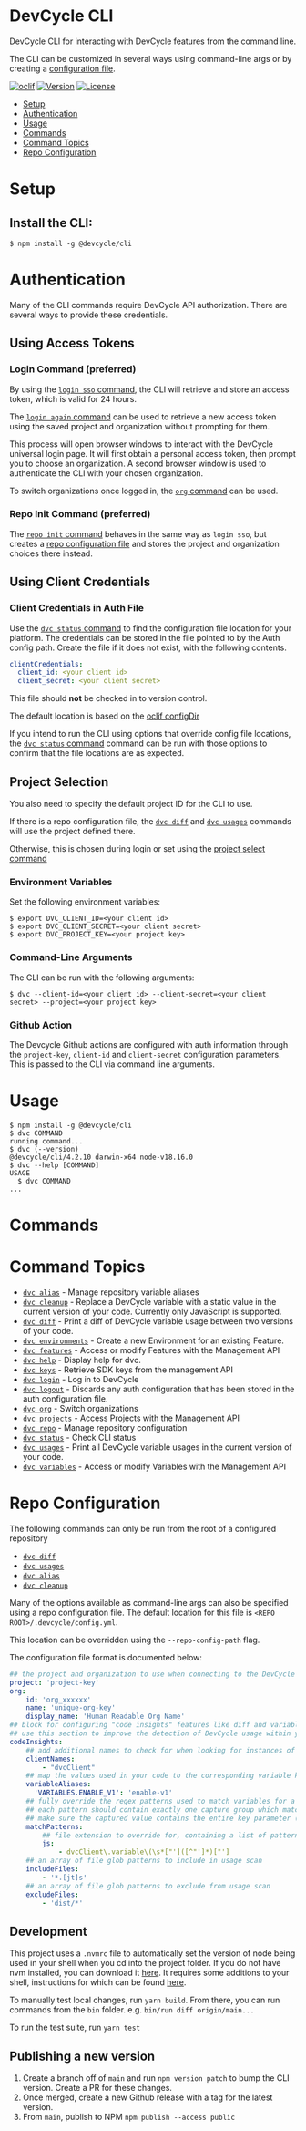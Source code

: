 DevCycle CLI
=================

DevCycle CLI for interacting with DevCycle features from the command line.

The CLI can be customized in several ways using command-line args or by creating a [configuration file](#configuration).

[![oclif](https://img.shields.io/badge/cli-oclif-brightgreen.svg)](https://oclif.io)
[![Version](https://img.shields.io/npm/v/@devcycle/cli.svg)](https://www.npmjs.com/package/@devcycle/cli)
[![License](https://img.shields.io/npm/l/@devcycle/cli.svg)](https://github.com/DevCycleHQ/cli/blob/main/package.json)

<!-- toc -->
* [Setup](#setup)
* [Authentication](#authentication)
* [Usage](#usage)
* [Commands](#commands)
* [Command Topics](#command-topics)
* [Repo Configuration](#repo-configuration)
<!-- tocstop -->
# Setup
## Install the CLI:
```sh-session
$ npm install -g @devcycle/cli
```
# Authentication
Many of the CLI commands require DevCycle API authorization. There are several ways to provide these credentials.
## Using Access Tokens
### Login Command (preferred)
By using the [`login sso` command](docs/login.md#dvc-login-sso), the CLI will retrieve and store an access token, which is valid for 24 hours.

The [`login again` command](docs/login.md#dvc-login-again) can be used to retrieve a new access token using the saved project and organization without prompting for them.

This process will open browser windows to interact with the DevCycle universal login page. It will first obtain a personal access token, then prompt you to choose an organization. A second browser window is used to authenticate the CLI with your chosen organization.

To switch organizations once logged in, the [`org` command](docs/org.md) can be used.
### Repo Init Command (preferred)
The [`repo init` command](docs/repo.md#dvc-repo-init) behaves in the same way as `login sso`, but creates a [repo configuration file](#repo-configuration) and stores the project and organization choices there instead.
## Using Client Credentials
### Client Credentials in Auth File
Use the [`dvc status` command](docs/status.md#dvc-status) to find the configuration file location for your platform. The credentials can be stored in the file pointed to by the Auth config path. Create the file if it does not exist, with the following contents.

```yaml
clientCredentials:
  client_id: <your client id>
  client_secret: <your client secret>
```
This file should **not** be checked in to version control.

The default location is based on the [oclif configDir](https://oclif.io/docs/config)

If you intend to run the CLI using options that override config file locations, the [`dvc status` command](docs/status.md#dvc-status) command can be run with those options to confirm that the file locations are as expected.
## Project Selection

You also need to specify the default project ID for the CLI to use.

If there is a repo configuration file, the [`dvc diff`](docs/diff.md) and [`dvc usages`](docs/usages.md) commands will use the project defined there.

Otherwise, this is chosen during login or set using the [project select command](docs/project.md#dvc-projects-select)

### Environment Variables
Set the following environment variables:
```sh-session
$ export DVC_CLIENT_ID=<your client id>
$ export DVC_CLIENT_SECRET=<your client secret>
$ export DVC_PROJECT_KEY=<your project key>
```
### Command-Line Arguments
The CLI can be run with the following arguments:
```sh-session
$ dvc --client-id=<your client id> --client-secret=<your client secret> --project=<your project key>
```
### Github Action
The Devcycle Github actions are configured with auth information through the `project-key`, `client-id` and `client-secret` configuration parameters. This is passed to the CLI via command line arguments.
# Usage
<!-- usage -->
```sh-session
$ npm install -g @devcycle/cli
$ dvc COMMAND
running command...
$ dvc (--version)
@devcycle/cli/4.2.10 darwin-x64 node-v18.16.0
$ dvc --help [COMMAND]
USAGE
  $ dvc COMMAND
...
```
<!-- usagestop -->
# Commands
<!-- commands -->
# Command Topics

* [`dvc alias`](docs/alias.md) - Manage repository variable aliases
* [`dvc cleanup`](docs/cleanup.md) - Replace a DevCycle variable with a static value in the current version of your code. Currently only JavaScript is supported.
* [`dvc diff`](docs/diff.md) - Print a diff of DevCycle variable usage between two versions of your code.
* [`dvc environments`](docs/environments.md) - Create a new Environment for an existing Feature.
* [`dvc features`](docs/features.md) - Access or modify Features with the Management API
* [`dvc help`](docs/help.md) - Display help for dvc.
* [`dvc keys`](docs/keys.md) - Retrieve SDK keys from the management API
* [`dvc login`](docs/login.md) - Log in to DevCycle
* [`dvc logout`](docs/logout.md) - Discards any auth configuration that has been stored in the auth configuration file.
* [`dvc org`](docs/org.md) - Switch organizations
* [`dvc projects`](docs/projects.md) - Access Projects with the Management API
* [`dvc repo`](docs/repo.md) - Manage repository configuration
* [`dvc status`](docs/status.md) - Check CLI status
* [`dvc usages`](docs/usages.md) - Print all DevCycle variable usages in the current version of your code.
* [`dvc variables`](docs/variables.md) - Access or modify Variables with the Management API

<!-- commandsstop -->
# Repo Configuration
The following commands can only be run from the root of a configured repository
* [`dvc diff`](docs/diff.md)
* [`dvc usages`](docs/usages.md)
* [`dvc alias`](docs/alias.md)
* [`dvc cleanup`](docs/cleanup.md)

Many of the options available as command-line args can also be specified using a repo configuration file. The default
location for this file is `<REPO ROOT>/.devcycle/config.yml`.

This location can be overridden using the `--repo-config-path` flag.

The configuration file format is documented below:

```yml
## the project and organization to use when connecting to the DevCycle Rest API for this repo
project: 'project-key'
org:
    id: 'org_xxxxxx'
    name: 'unique-org-key'
    display_name: 'Human Readable Org Name'
## block for configuring "code insights" features like diff and variable usage scanning
## use this section to improve the detection of DevCycle usage within your code
codeInsights:
    ## add additional names to check for when looking for instances of DVCClient from an SDK
    clientNames:
        - "dvcClient"
    ## map the values used in your code to the corresponding variable key in DevCycle
    variableAliases:
      'VARIABLES.ENABLE_V1': 'enable-v1'
    ## fully override the regex patterns used to match variables for a specific file extension
    ## each pattern should contain exactly one capture group which matches on the key of the variable
    ## make sure the captured value contains the entire key parameter (including quotes, if applicable)
    matchPatterns:
        ## file extension to override for, containing a list of patterns to use
        js:
            - dvcClient\.variable\(\s*["']([^"']*)["']
    ## an array of file glob patterns to include in usage scan
    includeFiles:
        - '*.[jt]s'
    ## an array of file glob patterns to exclude from usage scan
    excludeFiles:
        - 'dist/*'
```

## Development

This project uses a `.nvmrc` file to automatically set the version of node being used in your shell when you cd into the
project folder. If you do not have nvm installed, you can download it [here](https://github.com/nvm-sh/nvm).
It requires some additions to your shell, instructions for which can be found [here](https://github.com/nvm-sh/nvm#bash).

To manually test local changes, run `yarn build`. From there, you can run commands from the `bin` folder.
e.g. `bin/run diff origin/main...`

To run the test suite, run `yarn test`

## Publishing a new version
1. Create a branch off of `main` and run `npm version patch` to bump the CLI version. Create a PR for these changes.
2. Once merged, create a new Github release with a tag for the latest version.
3. From `main`, publish to NPM `npm publish --access public`
